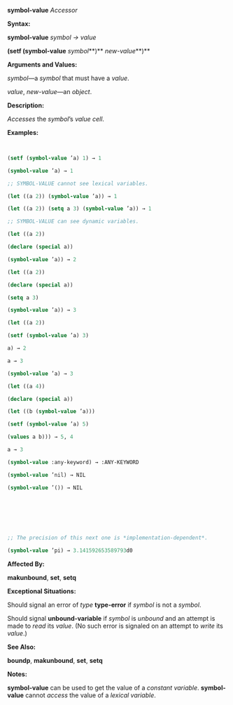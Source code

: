 **symbol-value** *Accessor* 



**Syntax:** 



**symbol-value** *symbol → value* 



**(setf (symbol-value** *symbol***)** *new-value***)** 



**Arguments and Values:** 



*symbol*—a *symbol* that must have a *value*. 



*value*, *new-value*—an *object*. 



**Description:** 



*Accesses* the *symbol*’s *value cell*. 



**Examples:**
```lisp
 

(setf (symbol-value ’a) 1) → 1 

(symbol-value ’a) → 1 

;; SYMBOL-VALUE cannot see lexical variables. 

(let ((a 2)) (symbol-value ’a)) → 1 

(let ((a 2)) (setq a 3) (symbol-value ’a)) → 1 

;; SYMBOL-VALUE can see dynamic variables. 

(let ((a 2)) 

(declare (special a)) 

(symbol-value ’a)) → 2 

(let ((a 2)) 

(declare (special a)) 

(setq a 3) 

(symbol-value ’a)) → 3 

(let ((a 2)) 

(setf (symbol-value ’a) 3) 

a) → 2 

a → 3 

(symbol-value ’a) → 3 

(let ((a 4)) 

(declare (special a)) 

(let ((b (symbol-value ’a))) 

(setf (symbol-value ’a) 5) 

(values a b))) → 5, 4 

a → 3 

(symbol-value :any-keyword) → :ANY-KEYWORD 

(symbol-value ’nil) → NIL 

(symbol-value ’()) → NIL 



 

 

;; The precision of this next one is *implementation-dependent*. 

(symbol-value ’pi) → 3.141592653589793d0 


```
**Affected By:** 



**makunbound**, **set**, **setq** 



**Exceptional Situations:** 



Should signal an error of *type* **type-error** if *symbol* is not a *symbol*. 



Should signal **unbound-variable** if *symbol* is *unbound* and an attempt is made to *read* its *value*. (No such error is signaled on an attempt to *write* its *value*.) 



**See Also:** 



**boundp**, **makunbound**, **set**, **setq** 



**Notes:** 



**symbol-value** can be used to get the value of a *constant variable*. **symbol-value** cannot *access* the value of a *lexical variable*. 



